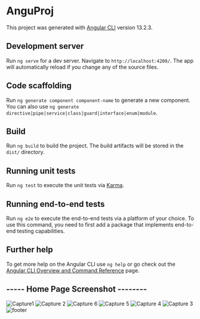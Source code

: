 # AnguProj

This project was generated with [Angular CLI](https://github.com/angular/angular-cli) version 13.2.3.

## Development server

Run `ng serve` for a dev server. Navigate to `http://localhost:4200/`. The app will automatically reload if you change any of the source files.

## Code scaffolding

Run `ng generate component component-name` to generate a new component. You can also use `ng generate directive|pipe|service|class|guard|interface|enum|module`.

## Build

Run `ng build` to build the project. The build artifacts will be stored in the `dist/` directory.

## Running unit tests

Run `ng test` to execute the unit tests via [Karma](https://karma-runner.github.io).

## Running end-to-end tests

Run `ng e2e` to execute the end-to-end tests via a platform of your choice. To use this command, you need to first add a package that implements end-to-end testing capabilities.

## Further help

To get more help on the Angular CLI use `ng help` or go check out the [Angular CLI Overview and Command Reference](https://angular.io/cli) page.


## ----- Home Page Screenshot --------
![Capture1](https://user-images.githubusercontent.com/76258598/187058370-64c75dd1-dda5-4134-9495-c44a4e18c5f8.PNG)
![Capture 2](https://user-images.githubusercontent.com/76258598/187058425-fef4304a-b6fd-4fc0-8cfc-ae9eb88658a8.PNG)
![Capture 6](https://user-images.githubusercontent.com/76258598/187058417-844bda53-9676-4756-b211-e5ceddd808a5.PNG)
![Capture 5](https://user-images.githubusercontent.com/76258598/187058421-2114447f-57cf-488b-8ae1-fa37870eb41a.PNG)
![Capture 4](https://user-images.githubusercontent.com/76258598/187058422-de49b155-e2c0-400e-a102-ba81641931d1.PNG)
![Capture 3](https://user-images.githubusercontent.com/76258598/187058424-63fb9e81-c461-445b-b4f6-da261c344f4c.PNG)
![footer](https://user-images.githubusercontent.com/76258598/187058415-b98287c2-b721-4166-b18b-3ea75acdf82a.PNG)



